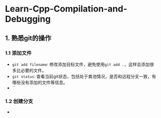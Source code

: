 # Learn-Cpp-Compilation-and-Debugging

## 1. 熟悉git的操作

### 1.1 添加文件

- `git add filename`: 修改添加目标文件，避免使用`git add .`，这样会添加很多比必要的文件。
- `git status`: 查看当前git状态，包括处于粪池情况，是否和远程分支一致，有哪些没有添加的文件等信息。
- ``
### 1.2 创建分支

- 


